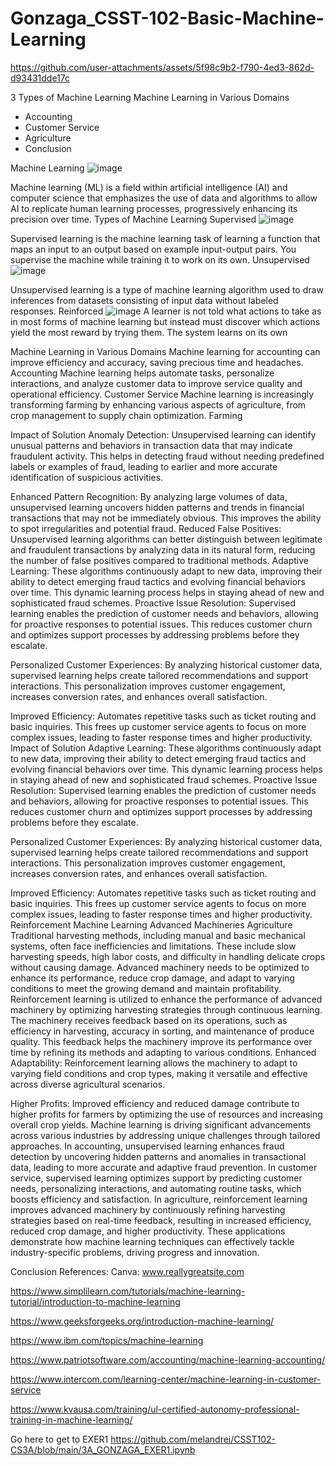 # Gonzaga_CSST-102-Basic-Machine-Learning















https://github.com/user-attachments/assets/5f98c9b2-f790-4ed3-862d-d93431dde17c





























3 Types of Machine Learning
Machine Learning in Various Domains 
* Accounting
* Customer Service
* Agriculture
* Conclusion
  
Machine Learning
![image](https://github.com/user-attachments/assets/ed3844d6-edd7-4749-ab23-01d97381aedc)

Machine learning (ML) is a field within artificial intelligence (AI) and computer science that emphasizes the use of data and algorithms to allow AI to replicate human learning processes, progressively enhancing its precision over time.
Types of Machine Learning
Supervised
![image](https://github.com/user-attachments/assets/4d87b053-e0c9-448d-a8bf-73b0defa5fa5)

Supervised learning is the machine learning task of learning a function that maps an input to an output based on example input-output pairs. You supervise the machine while training it to work on its own. 
Unsupervised
![image](https://github.com/user-attachments/assets/0646a831-0ac7-4ec5-8fe5-c52be4aabd50)


Unsupervised learning is a type of machine learning algorithm used to draw inferences from datasets consisting of input data without labeled responses.
Reinforced
![image](https://github.com/user-attachments/assets/3bccd3ae-195f-45b2-b98b-53a429863654)
A learner is not told what actions to take as in most forms of machine learning but instead must discover which actions yield the most reward by trying them. The system learns on its own 

Machine Learning in Various Domains 
Machine learning for accounting can improve efficiency and accuracy, saving precious time and headaches.
Accounting
Machine learning helps automate tasks, personalize interactions, and analyze customer data to improve service quality and operational efficiency.
Customer Service
Machine learning is increasingly transforming farming by enhancing various aspects of agriculture, from crop management to supply chain optimization.
Farming

Impact of Solution
Anomaly Detection: Unsupervised learning can identify unusual patterns and behaviors in transaction data that may indicate fraudulent activity. This helps in detecting fraud without needing predefined labels or examples of fraud, leading to earlier and more accurate identification of suspicious activities.

Enhanced Pattern Recognition: By analyzing large volumes of data, unsupervised learning uncovers hidden patterns and trends in financial transactions that may not be immediately obvious. This improves the ability to spot irregularities and potential fraud.
Reduced False Positives: Unsupervised learning algorithms can better distinguish between legitimate and fraudulent transactions by analyzing data in its natural form, reducing the number of false positives compared to traditional methods.
Adaptive Learning: These algorithms continuously adapt to new data, improving their ability to detect emerging fraud tactics and evolving financial behaviors over time. This dynamic learning process helps in staying ahead of new and sophisticated fraud schemes.
Proactive Issue Resolution: Supervised learning enables the prediction of customer needs and behaviors, allowing for proactive responses to potential issues. This reduces customer churn and optimizes support processes by addressing problems before they escalate.

Personalized Customer Experiences: By analyzing historical customer data, supervised learning helps create tailored recommendations and support interactions. This personalization improves customer engagement, increases conversion rates, and enhances overall satisfaction.

Improved Efficiency: Automates repetitive tasks such as ticket routing and basic inquiries. This frees up customer service agents to focus on more complex issues, leading to faster response times and higher productivity.
Impact of Solution
Adaptive Learning: These algorithms continuously adapt to new data, improving their ability to detect emerging fraud tactics and evolving financial behaviors over time. This dynamic learning process helps in staying ahead of new and sophisticated fraud schemes.
Proactive Issue Resolution: Supervised learning enables the prediction of customer needs and behaviors, allowing for proactive responses to potential issues. This reduces customer churn and optimizes support processes by addressing problems before they escalate.

Personalized Customer Experiences: By analyzing historical customer data, supervised learning helps create tailored recommendations and support interactions. This personalization improves customer engagement, increases conversion rates, and enhances overall satisfaction.

Improved Efficiency: Automates repetitive tasks such as ticket routing and basic inquiries. This frees up customer service agents to focus on more complex issues, leading to faster response times and higher productivity.
Reinforcement Machine Learning
Advanced Machineries
Agriculture
Traditional harvesting methods, including manual and basic mechanical systems, often face inefficiencies and limitations. These include slow harvesting speeds, high labor costs, and difficulty in handling delicate crops without causing damage. Advanced machinery needs to be optimized to enhance its performance, reduce crop damage, and adapt to varying conditions to meet the growing demand and maintain profitability.
Reinforcement learning is utilized to enhance the performance of advanced machinery by optimizing harvesting strategies through continuous learning. The machinery receives feedback based on its operations, such as efficiency in harvesting, accuracy in sorting, and maintenance of produce quality. This feedback helps the machinery improve its performance over time by refining its methods and adapting to various conditions.
Enhanced Adaptability: Reinforcement learning allows the machinery to adapt to varying field conditions and crop types, making it versatile and effective across diverse agricultural scenarios.

Higher Profits: Improved efficiency and reduced damage contribute to higher profits for farmers by optimizing the use of resources and increasing overall crop yields.
Machine learning is driving significant advancements across various industries by addressing unique challenges through tailored approaches. In accounting, unsupervised learning enhances fraud detection by uncovering hidden patterns and anomalies in transactional data, leading to more accurate and adaptive fraud prevention. In customer service, supervised learning optimizes support by predicting customer needs, personalizing interactions, and automating routine tasks, which boosts efficiency and satisfaction. In agriculture, reinforcement learning improves advanced machinery by continuously refining harvesting strategies based on real-time feedback, resulting in increased efficiency, reduced crop damage, and higher productivity. These applications demonstrate how machine learning techniques can effectively tackle industry-specific problems, driving progress and innovation.

Conclusion
References:
Canva: www.reallygreatsite.com

https://www.simplilearn.com/tutorials/machine-learning-tutorial/introduction-to-machine-learning

https://www.geeksforgeeks.org/introduction-machine-learning/

https://www.ibm.com/topics/machine-learning

https://www.patriotsoftware.com/accounting/machine-learning-accounting/

https://www.intercom.com/learning-center/machine-learning-in-customer-service

https://www.kvausa.com/training/ul-certified-autonomy-professional-training-in-machine-learning/

Go here to get to EXER1 https://github.com/melandrei/CSST102-CS3A/blob/main/3A_GONZAGA_EXER1.ipynb
